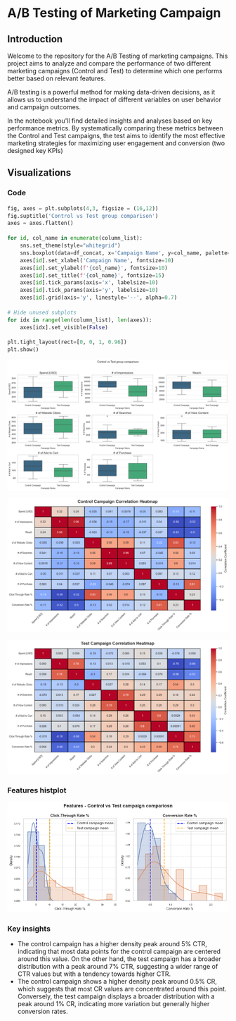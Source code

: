 # A/B Testing of Marketing Campaign

## Introduction

Welcome to the repository for the A/B Testing of  marketing campaigns. This project aims to analyze and compare the performance of two different marketing campaigns (Control and Test) to determine which one performs better based on relevant features. 

A/B testing is a powerful method for making data-driven decisions, as it allows us to understand the impact of different variables on user behavior and campaign outcomes.

In the notebook you'll find detailed insights and analyses based on key performance metrics. By systematically comparing these metrics between the Control and Test campaigns, the test aims to identify the most effective marketing strategies for maximizing user engagement and conversion (two designed key KPIs)

## Visualizations
### Code

```python
fig, axes = plt.subplots(4,3, figsize = (16,12))
fig.suptitle('Control vs Test group comparison')
axes = axes.flatten()

for id, col_name in enumerate(column_list):
    sns.set_theme(style="whitegrid")
    sns.boxplot(data=df_concat, x='Campaign Name', y=col_name, palette='viridis', width=0.6, fliersize=5, ax=axes[id])
    axes[id].set_xlabel('Campaign Name', fontsize=10)
    axes[id].set_ylabel(f'{col_name}', fontsize=10)
    axes[id].set_title(f'{col_name}', fontsize=15)
    axes[id].tick_params(axis='x', labelsize=10)
    axes[id].tick_params(axis='y', labelsize=10)
    axes[id].grid(axis='y', linestyle='--', alpha=0.7)

# Hide unused subplots
for idx in range(len(column_list), len(axes)):
    axes[idx].set_visible(False)

plt.tight_layout(rect=[0, 0, 1, 0.96])
plt.show()
```
!['Control vs Test group feature presentation](https://github.com/zyesnazarov/A-B_testing_marketing/blob/c67807cdfe65dff0d73e1b980f02b65727616d8f/Images/Features_boxplots.png)


!['Control campaign heatmap](https://github.com/zyesnazarov/A-B_testing_marketing/blob/c67807cdfe65dff0d73e1b980f02b65727616d8f/Images/Heatmap_control.png)

!['Test campaign heatmap](https://github.com/zyesnazarov/A-B_testing_marketing/blob/c67807cdfe65dff0d73e1b980f02b65727616d8f/Images/Heatmap_test.png)

### Features histplot

!['Features histplot'](https://github.com/zyesnazarov/A-B_testing_marketing/blob/c67807cdfe65dff0d73e1b980f02b65727616d8f/Images/Features_histplot.png)


### Key insights
- The control campaign has a higher density peak around 5% CTR, indicating that most data points for the control campaign are centered around this value. On the other hand, the test campaign has a broader distribution with a peak around 7% CTR, suggesting a wider range of CTR values but with a tendency towards higher CTR.
- The control campaign shows a higher density peak around 0.5% CR, which suggests that most CR values are concentrated around this point. Conversely, the test campaign displays a broader distribution with a peak around 1% CR, indicating more variation but generally higher conversion rates.